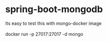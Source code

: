 # spring-boot-mongodb
  
  Its easy to test this with mongo-docker image 
  <br/>
  <a src="https://hub.docker.com/_/mongo" />
  <br/>
  docker run -p 27017:27017 -d mongo
